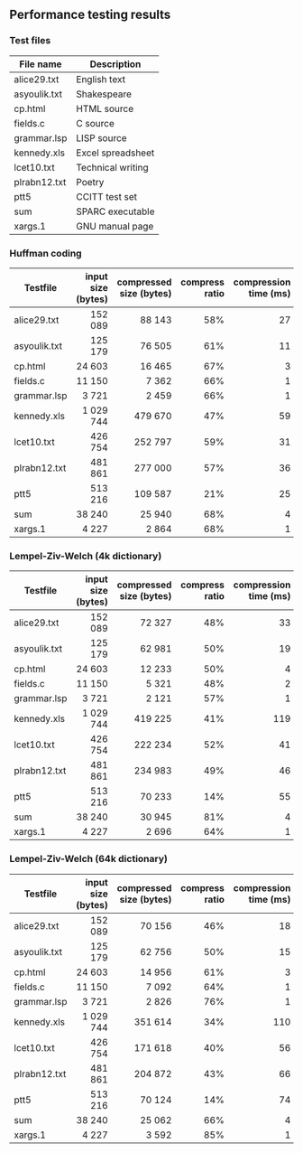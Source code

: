 ## Performance testing results

### Test files
File name | Description
--- | ---
alice29.txt | English text
asyoulik.txt | Shakespeare
cp.html | HTML source
fields.c | C source
grammar.lsp | LISP source
kennedy.xls | Excel spreadsheet
lcet10.txt | Technical writing
pl‌rabn12.txt | Poetry
ptt5 | CCITT test set
sum | SPARC executable
xargs.1 | GNU manual page

### Huffman coding
Testfile | input size (bytes) | compressed size (bytes) | compress ratio | compression time (ms) | decompression time (ms)
--- | ---: | ---: | ---: | ---: | ---:
alice29.txt | 152 089 | 88 143 | 58% | 27 | 18
asyoulik.txt | 125 179 | 76 505 | 61% | 11 | 10
cp.html | 24 603 | 16 465 | 67% | 3 | 2
fields.c | 11 150 | 7 362 | 66% | 1 | 1
grammar.lsp | 3 721 | 2 459 | 66% | 1 | 0
kennedy.xls | 1 029 744 | 479 670 | 47% | 59 | 34
lcet10.txt | 426 754 | 252 797 | 59% | 31 | 18
plrabn12.txt | 481 861 | 277 000 | 57% | 36 | 20
ptt5 | 513 216 | 109 587 | 21% | 25 | 13
sum | 38 240 | 25 940 | 68% | 4 | 2
xargs.1 | 4 227 | 2 864 | 68% | 1 | 0

### Lempel-Ziv-Welch (4k dictionary)
Testfile | input size (bytes) | compressed size (bytes) | compress ratio | compression time (ms) | decompression time (ms)
--- | ---: | ---: | ---: | ---: | ---:
alice29.txt | 152 089 | 72 327 | 48% | 33 | 18
asyoulik.txt | 125 179 | 62 981 | 50% | 19 | 12
cp.html | 24 603 | 12 233 | 50% | 4 | 2
fields.c | 11 150 | 5 321 | 48% | 2 | 2
grammar.lsp | 3 721 | 2 121 | 57% | 1 | 0
kennedy.xls | 1 029 744 | 419 225 | 41% | 119 | 48
lcet10.txt | 426 754 | 222 234 | 52% | 41 | 22
plrabn12.txt | 481 861 | 234 983 | 49% | 46 | 22
ptt5 | 513 216 | 70 233 | 14% | 55 | 16
sum | 38 240 | 30 945 | 81% | 4 | 3
xargs.1 | 4 227 | 2 696 | 64% | 1 | 0

### Lempel-Ziv-Welch (64k dictionary)
Testfile | input size (bytes) | compressed size (bytes) | compress ratio | compression time (ms) | decompression time (ms)
--- | ---: | ---: | ---: | ---: | ---:
alice29.txt | 152 089 | 70 156 | 46% | 18 | 9
asyoulik.txt | 125 179 | 62 756 | 50% | 15 | 7
cp.html | 24 603 | 14 956 | 61% | 3 | 2
fields.c | 11 150 | 7 092 | 64% | 1 | 1
grammar.lsp | 3 721 | 2 826 | 76% | 1 | 0
kennedy.xls | 1 029 744 | 351 614 | 34% | 110 | 42
lcet10.txt | 426 754 | 171 618 | 40% | 56 | 25
plrabn12.txt | 481 861 | 204 872 | 43% | 66 | 29
ptt5 | 513 216 | 70 124 | 14% | 74 | 17
sum | 38 240 | 25 062 | 66% | 4 | 3
xargs.1 | 4 227 | 3 592 | 85% | 1 | 0

